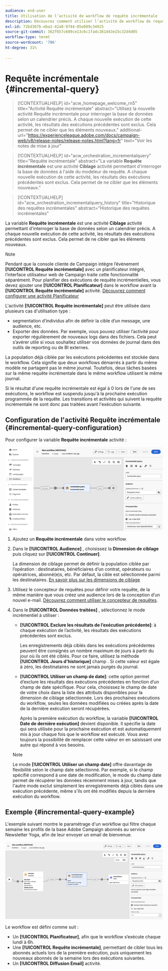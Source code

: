 ```yaml
---
audience: end-user
title: Utilisation de l’activité de workflow de requête incrémentale
description: Découvrez comment utiliser l’activité de workflow de requête incrémentale
exl-id: 72bd307b-eba2-42a0-9744-05e089c34925
source-git-commit: 362f657c689ce13c6c1fadc381d43e15c32d4d05
workflow-type: tm+mt
source-wordcount: '786'
ht-degree: 31%

---
```


# Requête incrémentale {#incremental-query}

>[!CONTEXTUALHELP]
>id="acw_homepage_welcome_rn5"
>title="Activité Requête incrémentale"
>abstract="Utilisez la nouvelle activité Requête incrémentale pour interroger la base de données selon un calendrier précis. A chaque nouvelle exécution de cette activité, les résultats des exécutions précédentes sont exclus. Cela permet de ne cibler que les éléments nouveaux."
>additional-url="https://experienceleague.adobe.com/docs/campaign-web/v8/release-notes/release-notes.html?lang=fr" text="Voir les notes de mise à jour"

>[!CONTEXTUALHELP]
>id="acw_orchestration_incrementalquery"
>title="Requête incrémentale"
>abstract="La variable **Requête incrémentale** est une activité **Ciblage** activité permettant d&#39;interroger la base de données à l&#39;aide du modeleur de requête. A chaque nouvelle exécution de cette activité, les résultats des exécutions précédentes sont exclus. Cela permet de ne cibler que les éléments nouveaux."

>[!CONTEXTUALHELP]
>id="acw_orchestration_incrementalquery_history"
>title="Historique des requêtes incrémentales"
>abstract="Historique des requêtes incrémentales"

La variable **Requête incrémentale** est une activité **Ciblage** activité permettant d&#39;interroger la base de données selon un calendrier précis. A chaque nouvelle exécution de cette activité, les résultats des exécutions précédentes sont exclus. Cela permet de ne cibler que les éléments nouveaux.

>[!NOTE]
>
>Pendant que la console cliente de Campaign intègre l’événement **[!UICONTROL Requête incrémentale]** avec un planificateur intégré, l’interface utilisateur web de Campaign traite cette fonctionnalité séparément. Pour planifier des exécutions de requête incrémentielles, vous devez ajouter une **[!UICONTROL Planificateur]** dans le workflow avant la **[!UICONTROL Requête incrémentale]** activité. [Découvrez comment configurer une activité Planificateur](scheduler.md)

L&#39;activité **[!UICONTROL Requête incrémentale]** peut être utilisée dans plusieurs cas d&#39;utilisation type :

* segmentation d’individus afin de définir la cible d’un message, une audience, etc.
* Exporter des données. Par exemple, vous pouvez utiliser l’activité pour exporter régulièrement de nouveaux logs dans des fichiers. Cela peut s’avérer utile si vous souhaitez utiliser vos données de journal dans des outils de reporting ou de BI externes.

La population déjà ciblée par les exécutions précédentes est stockée dans le workflow. Cela signifie que deux workflows démarrés à partir du même modèle ne partagent pas le même journal. Toutefois, deux tâches basées sur la même requête incrémentale dans le même workflow utilisent le même journal.

Si le résultat d&#39;une requête incrémentale est égal à 0 lors de l&#39;une de ses exécutions, le workflow est suspendu jusqu&#39;à la prochaine exécution programmée de la requête. Les transitions et activités qui suivent la requête incrémentale ne sont donc pas traitées avant l&#39;exécution suivante.

## Configuration de l&#39;activité Requête incrémentale {#incremental-query-configuration}

Pour configurer la variable **Requête incrémentale** activité :

![](../assets/incremental-query.png)

1. Ajoutez un **Requête incrémentale** dans votre workflow.

1. Dans le **[!UICONTROL Audience]** , choisissez la **Dimension de ciblage** puis cliquez sur **[!UICONTROL Continuer]**.

   La dimension de ciblage permet de définir la population ciblée par l’opération : destinataires, bénéficiaires d’un contrat, opérateurs ou opératrices, abonné(e)s, etc. Par défaut, la cible est sélectionnée parmi les destinataires. [En savoir plus sur les dimensions de ciblage](../../audience/about-recipients.md#targeting-dimensions)

1. Utilisez le concepteur de requêtes pour définir votre requête, de la même manière que vous créez une audience lors de la conception d’un nouvel e-mail. [Découvrez comment utiliser le concepteur de requêtes](../../query/query-modeler-overview.md).

1. Dans le **[!UICONTROL Données traitées]** , sélectionnez le mode incrémentiel à utiliser :

   * **[!UICONTROL Exclure les résultats de l’exécution précédente]**: à chaque exécution de l’activité, les résultats des exécutions précédentes sont exclus.

     Les enregistrements déjà ciblés dans les exécutions précédentes peuvent être consignés un nombre maximum de jours à partir du jour où ils ont été ciblés. Pour ce faire, utilisez la méthode **[!UICONTROL Jours d&#39;historique]** champ . Si cette valeur est égale à zéro, les destinataires ne sont jamais purgés du journal.

   * **[!UICONTROL Utiliser un champ de date]**: cette option permet d’exclure les résultats des exécutions précédentes en fonction d’un champ de date spécifique. Pour cela, choisissez le champ de date de votre choix dans la liste des attributs disponibles pour la dimension de ciblage sélectionnée. Lors des prochaines exécutions du workflow, seules les données modifiées ou créées après la date de la dernière exécution seront récupérées.

     Après la première exécution du workflow, la variable **[!UICONTROL Date de dernière exécution]** devient disponible. Il spécifie la date qui sera utilisée pour la prochaine exécution et est automatiquement mis à jour chaque fois que le workflow est exécuté. Vous avez toujours la possibilité de remplacer cette valeur en en saisissant une autre qui répond à vos besoins.

   >[!NOTE]
   >
   >Le mode **[!UICONTROL Utiliser un champ date]** offre davantage de flexibilité selon le champ date sélectionné. Par exemple, si le champ spécifié correspond à une date de modification, le mode du champ date permet de récupérer les données récemment mises à jour, tandis que l&#39;autre mode exclut simplement les enregistrements déjà ciblés dans une exécution précédente, même s&#39;ils ont été modifiés depuis la dernière exécution du workflow.

## Exemple {#incremental-query-example}

L&#39;exemple suivant montre le paramétrage d&#39;un workflow qui filtre chaque semaine les profils de la base Adobe Campaign abonnés au service Newsletter Yoga, afin de leur envoyer un email de bienvenue.

![](../assets/incremental-query-example.png)

Le workflow est défini comme suit :

* Un **[!UICONTROL Planificateur]**, afin que le workflow s’exécute chaque lundi à 6h.
* Une **[!UICONTROL Requête incrémentale]**, permettant de cibler tous les abonnés actuels lors de la première exécution, puis uniquement les nouveaux abonnés de la semaine lors des exécutions suivantes.
* Un **[!UICONTROL Diffusion Email]** activité.
